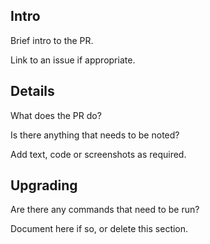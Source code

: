 ## Intro

Brief intro to the PR.

Link to an issue if appropriate.


## Details

What does the PR do?

Is there anything that needs to be noted?

Add text, code or screenshots as required.


## Upgrading

Are there any commands that need to be run?

Document here if so, or delete this section.
